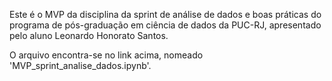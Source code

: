 Este é o MVP da disciplina da sprint de análise de dados e boas práticas do programa de pós-graduação em ciência de dados da PUC-RJ, apresentado pelo aluno Leonardo Honorato Santos.  

O arquivo encontra-se no link acima, nomeado 'MVP_sprint_analise_dados.ipynb'.  
